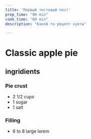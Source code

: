 ```yaml
---
title: 'Первый тестовый пост'
prep_time: "90 min"
cook_time: "60 min"
description: "Какой то рецепт хуеты"

---
```


# Classic apple pie

## ingridients

### Pie crust
- 2 1/2 cups
- 1 sugar
- 1 salt

### Filling
- 6 to 8 large lorem